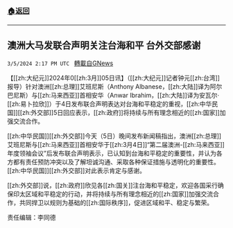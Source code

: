 ###  [:house:返回](README.md)
---


## 澳洲大马发联合声明关注台海和平 台外交部感谢
`3/5/2024 2:17 PM UTC ` [轉載自GNews](https://gnews.org/articles/2367507)

【[[zh:大纪元]]2024年0[[zh:3月]]05日讯】（[[zh:大纪元]]记者钟元[[zh:台湾]]报导）针对澳洲[[zh:总理]]艾班尼斯（Anthony Albanese，[[zh:大陆]]译为阿尔巴尼斯）与[[zh:马来西亚]]首相安华（Anwar Ibrahim，[[zh:大陆]]译为安瓦尔‧[[zh:易卜拉欣]]）于4日发布联合声明表达对台海和平稳定的重视，[[zh:中华民国]][[zh:外交部]]5日回应表示，[[zh:政府]]将持续与所有理念相近的[[zh:国家]]加强交流合作。

[[zh:中华民国]][[zh:外交部]]今天（5日）晚间发布新闻稿指出，澳洲[[zh:总理]]艾班尼斯与[[zh:马来西亚]]首相安华于[[zh:3月4日]]“第二届澳洲-[[zh:马来西亚]]年度领袖会议”后发布联合声明表示，已认知到台海和平稳定的重要性，并认为各方都有责任预防冲突以及了解坦诚沟通、采取各种保证措施与透明化的重要性。[[zh:中华民国]][[zh:外交部]]对此表示肯定与感谢。

[[zh:外交部]]说，[[zh:政府]]欣见各[[zh:国关]]注台海和平稳定，欢迎各国采行确保印太区域和平稳定的行动，并将持续与所有理念相近的[[zh:国家]]加强交流合作，共同捍卫以规则为基础的[[zh:国际秩序]]，促进区域和平、稳定与繁荣。

责任编辑：李同德
